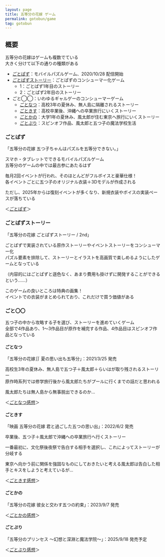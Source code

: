 ```yaml
---
layout: page
title: 五等分の花嫁 ゲーム
permalink: gotobun/game
tag: gotobun
---
```


## 概要

五等分の花嫁はゲームも複数でている  
大きく分けて以下の通りの種類がある

- [ごとぱず](https://5hanayome-puzzle.enish.com/)：モバイルパズルゲーム、2020/10/28 配信開始
- [ごとぱずストーリー](https://5hanayome.mages.co.jp/gotopazu_story/)：ごとぱずのコンシューマー化ゲーム
    - 1：ごとぱず1年目のストーリー
    - 2：ごとぱず2年目のストーリー
- ごと◯◯：いわゆるギャルゲーのコンシューマーゲーム
    - [ごとなつ](https://5hanayome.mages.co.jp/1st/)：高校3年の夏休み、無人島に隔離されるストーリー
    - [ごときす](https://5hanayome.mages.co.jp/2nd/)：高校卒業後、沖縄への卒業旅行にいくストーリー
    - [ごとかの](https://5hanayome.mages.co.jp/3rd/)：大学1年の夏休み、風太郎が住む東京へ旅行にいくストーリー
    - [ごとぷり](https://5hanayome.mages.co.jp/4th/)：スピンオフ作品、風太郎と五つ子の魔法学校生活

### ごとぱず

「五等分の花嫁 五つ子ちゃんはパズルを五等分できない。」

スマホ・タブレットでできるモバイルパズルゲーム  
五等分のゲームの中では最古参にあたるはず

毎月2回イベントが行われ、そのほとんどがフルボイスと豪華仕様！  
各イベントごとに五つ子のオリジナル衣装＋3Dモデルが作成される  

ただし、2025年からは復刻イベントが多くなり、新規衣装やボイスの実装ペースが落ちている

＜[ごとぱず](./game/gotopazu)＞

### ごとぱずストーリー

「五等分の花嫁 ごとぱずストーリー / 2nd」

ごとぱずで実装されている原作ストーリーやイベントストーリーをコンシューマー化  
パズル要素を排除して、ストーリーとイラストを高画質で楽しめるようにしたゲームとなっている  

（内容的にはごとぱずと遜色なく、あまり費用も掛けずに開発することができるという……）

このゲームの良いところは特典の画集！  
イベントでの衣装がまとめられており、これだけで買う価値がある

### ごと〇〇

五つ子の中から攻略する子を選び、ストーリーを進めていくゲーム  
全部で4作品あり、1〜3作品目が原作を補完する作品、4作品目はスピンオフ作品となっている

#### ごとなつ

「五等分の花嫁∬ 夏の思い出も五等分」：2021/3/25 発売

高校生3年の夏休み、無人島で五つ子＋風太郎＋らいはが取り残されるストーリー  
原作時系列では修学旅行後から風太郎たちがプールに行くまでの話だと思われる  

風太郎たちは無人島から無事脱出できるのか…

＜[ごとなつ感想](./game/gotonatsu)＞

#### ごときす

「映画 五等分の花嫁 君と過ごした五つの思い出」：2022/6/2 発売

卒業後、五つ子＋風太郎で沖縄への卒業旅行へ行くストーリー  

一番最初に、文化祭後夜祭で告白する相手を選択し、これによってストーリーが分岐する

東京へ向かう前に関係を強固なものにしておきたいと考える風太郎は告白した相手とキスをしようと考えているが…

＜[ごときす感想](./game/gotokisu)＞

#### ごとかの

「五等分の花嫁 彼女と交わす五つの約束」：2023/9/7 発売

＜[ごとかの感想](./game/gotokano)＞

#### ごとぷり

「五等分のプリンセス ～幻想と深淵と魔法学院～」：2025/9/18 発売予定

＜[ごとぷり感想](./game/gotopuri)＞
